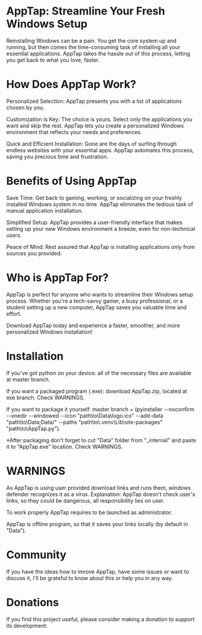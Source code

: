 # AppTap: Streamline Your Fresh Windows Setup 

Reinstalling Windows can be a pain. You get the core system up and running, but then comes the time-consuming task of installing all your essential applications. AppTap takes the hassle out of this process, letting you get back to what you love, faster.

# How Does AppTap Work?

Personalized Selection: AppTap presents you with a list of applications chosen by you.

Customization is Key: The choice is yours. Select only the applications you want and skip the rest. AppTap lets you create a personalized Windows environment that reflects your needs and preferences.

Quick and Efficient Installation: Gone are the days of surfing through endless websites with your essential apps. AppTap automates this process, saving you precious time and frustration.

# Benefits of Using AppTap

Save Time: Get back to gaming, working, or socializing on your freshly installed Windows system in no time. AppTap eliminates the tedious task of manual application installation.

Simplified Setup: AppTap provides a user-friendly interface that makes setting up your new Windows environment a breeze, even for non-technical users.

Peace of Mind: Rest assured that AppTap is installing applications only from sources you provided.

# Who is AppTap For?

AppTap is perfect for anyone who wants to streamline their Windows setup process. Whether you're a tech-savvy gamer, a busy professional, or a student setting up a new computer, AppTap saves you valuable time and effort.

Download AppTap today and experience a faster, smoother, and more personalized Windows installation!

# Installation

If you've got python on your device: all of the necessary files are available at master branch.

If you want a packaged program (.exe): download AppTap.zip, located at exe branch. Check WARNINGS.

If you want to package it yourself: master branch + (pyinstaller --noconfirm --onedir --windowed --icon "path\to\Data\logo.ico" --add-data "path\to\Data;Data/" --paths "path\to\\.venv\Lib\site-packages"  "path\to\AppTap.py").

*After packaging don't forget to cut "Data" folder from "_internal" and paste it to "AppTap.exe" location. Check WARNINGS.

# WARNINGS

As AppTap is using user provided download links and runs them, windows defender recognizes it as a virus.
Explanation: AppTap doesn't check user's links, so they could be dangerous, all responsibility lies on user.

To work properly AppTap requires to be launched as administrator.

AppTap is offline program, so that it saves your links locally (by default in "Data").

# Community

If you have the ideas how to imrove AppTap, have some issues or want to discuss it, I'll be grateful to know about this or help you in any way.

# Donations

If you find this project useful, please consider making a donation to support its development:



